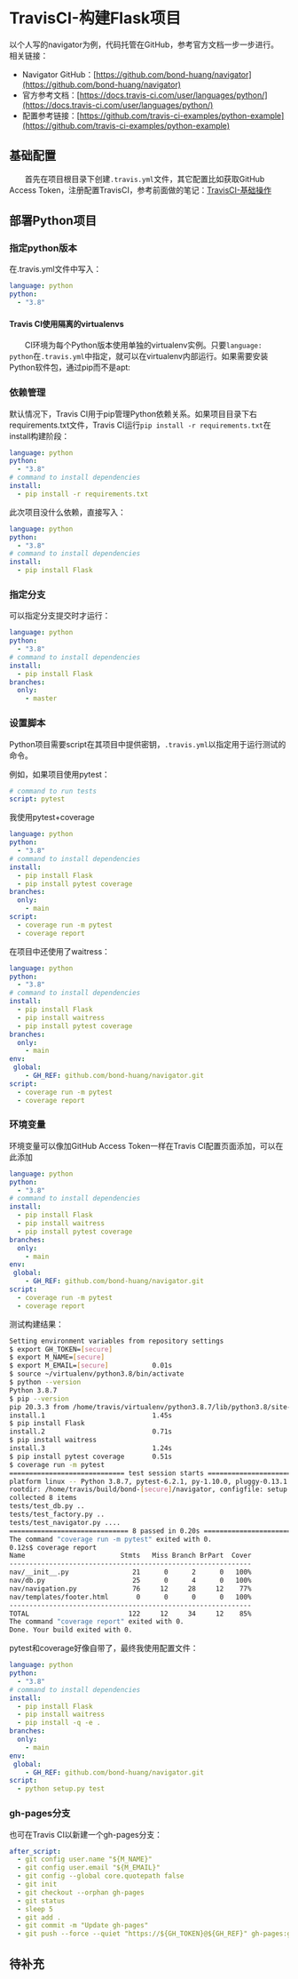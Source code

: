 # TravisCI-构建Flask项目
以个人写的navigator为例，代码托管在GitHub，参考官方文档一步一步进行。  
相关链接：   
- Navigator GitHub：[https://github.com/bond-huang/navigator](https://github.com/bond-huang/navigator)
- 官方参考文档：[https://docs.travis-ci.com/user/languages/python/](https://docs.travis-ci.com/user/languages/python/)
- 配置参考链接：[https://github.com/travis-ci-examples/python-example](https://github.com/travis-ci-examples/python-example)

## 基础配置
&#8195;&#8195;首先在项目根目录下创建`.travis.yml`文件，其它配置比如获取GitHub Access Token，注册配置TravisCI，参考前面做的笔记：[TravisCI-基础操作](https://ebook.big1000.com/10-Git/03-Travis-CI/01-TravisCI-%E5%9F%BA%E7%A1%80%E6%93%8D%E4%BD%9C.html)
## 部署Python项目
### 指定python版本
在.travis.yml文件中写入：
```yaml
language: python
python:
  - "3.8"
```
#### Travis CI使用隔离的virtualenvs
&#8195;&#8195;CI环境为每个Python版本使用单独的virtualenv实例。只要`language: python`在`.travis.yml`中指定，就可以在virtualenv内部运行。如果需要安装Python软件包，通过pip而不是apt:

### 依赖管理
默认情况下，Travis CI用于pip管理Python依赖关系。如果项目目录下右requirements.txt文件，Travis CI运行`pip install -r requirements.txt`在install构建阶段：
```yaml
language: python
python:
  - "3.8"
# command to install dependencies
install:
  - pip install -r requirements.txt
```
此次项目没什么依赖，直接写入：
```yaml
language: python
python:
  - "3.8"
# command to install dependencies
install:
  - pip install Flask
```
### 指定分支
可以指定分支提交时才运行：
```yaml
language: python
python:
  - "3.8"
# command to install dependencies
install:
  - pip install Flask
branches:
  only:
    - master
```
### 设置脚本
Python项目需要script在其项目中提供密钥，`.travis.yml`以指定用于运行测试的命令。

例如，如果项目使用pytest：
```yaml
# command to run tests
script: pytest
```
我使用pytest+coverage
```yaml
language: python
python:
  - "3.8"
# command to install dependencies
install:
  - pip install Flask
  - pip install pytest coverage
branches:
  only:
    - main
script: 
  - coverage run -m pytest
  - coverage report
```
在项目中还使用了waitress：
```yaml
language: python
python:
  - "3.8"
# command to install dependencies
install:
  - pip install Flask
  - pip install waitress
  - pip install pytest coverage
branches:
  only:
    - main
env:
 global:
    - GH_REF: github.com/bond-huang/navigator.git
script: 
  - coverage run -m pytest
  - coverage report
```
### 环境变量
环境变量可以像加GitHub Access Token一样在Travis CI配置页面添加，可以在此添加
```yaml
language: python
python:
  - "3.8"
# command to install dependencies
install:
  - pip install Flask
  - pip install waitress
  - pip install pytest coverage
branches:
  only:
    - main
env:
 global:
    - GH_REF: github.com/bond-huang/navigator.git
script: 
  - coverage run -m pytest
  - coverage report
```
测试构建结果：
```sh
Setting environment variables from repository settings
$ export GH_TOKEN=[secure]
$ export M_NAME=[secure]
$ export M_EMAIL=[secure]           0.01s
$ source ~/virtualenv/python3.8/bin/activate
$ python --version
Python 3.8.7
$ pip --version
pip 20.3.3 from /home/travis/virtualenv/python3.8.7/lib/python3.8/site-packages/pip (python 3.8)
install.1                           1.45s
$ pip install Flask
install.2                           0.71s
$ pip install waitress
install.3                           1.24s
$ pip install pytest coverage       0.51s
$ coverage run -m pytest
============================= test session starts ==============================
platform linux -- Python 3.8.7, pytest-6.2.1, py-1.10.0, pluggy-0.13.1
rootdir: /home/travis/build/bond-[secure]/navigator, configfile: setup.cfg, testpaths: tests
collected 8 items
tests/test_db.py ..                                                      [ 25%]
tests/test_factory.py ..                                                 [ 50%]
tests/test_navigator.py ....                                             [100%]
============================== 8 passed in 0.20s ===============================
The command "coverage run -m pytest" exited with 0.
0.12s$ coverage report
Name                        Stmts   Miss Branch BrPart  Cover
-------------------------------------------------------------
nav/__init__.py                21      0      2      0   100%
nav/db.py                      25      0      4      0   100%
nav/navigation.py              76     12     28     12    77%
nav/templates/footer.html       0      0      0      0   100%
-------------------------------------------------------------
TOTAL                         122     12     34     12    85%
The command "coverage report" exited with 0.
Done. Your build exited with 0.
```
pytest和coverage好像自带了，最终我使用配置文件：
```yaml
language: python
python:
  - "3.8"
# command to install dependencies
install:
  - pip install Flask
  - pip install waitress
  - pip install -q -e .
branches:
  only:
    - main
env:
 global:
    - GH_REF: github.com/bond-huang/navigator.git
script:
  - python setup.py test
```
### gh-pages分支
也可在Travis CI以新建一个gh-pages分支：
```yaml
after_script:
  - git config user.name "${M_NAME}"
  - git config user.email "${M_EMAIL}"
  - git config --global core.quotepath false
  - git init
  - git checkout --orphan gh-pages
  - git status
  - sleep 5
  - git add .
  - git commit -m "Update gh-pages"
  - git push --force --quiet "https://${GH_TOKEN}@${GH_REF}" gh-pages:gh-pages
```
## 待补充
